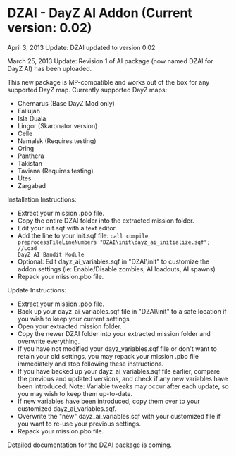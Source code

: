 DZAI - DayZ AI Addon (Current version: 0.02)
============
April 3, 2013 Update: DZAI updated to version 0.02

March 25, 2013 Update: Revision 1 of AI package (now named DZAI for DayZ AI) has been uploaded. 

This new package is MP-compatible and works out of the box for any supported DayZ map. Currently supported DayZ maps:
- Chernarus (Base DayZ Mod only)
- Fallujah
- Isla Duala
- Lingor (Skaronator version)
- Celle
- Namalsk (Requires testing)
- Oring
- Panthera
- Takistan
- Taviana (Requires testing)
- Utes
- Zargabad

Installation Instructions:
- Extract your mission .pbo file.
- Copy the entire DZAI folder into the extracted mission folder.
- Edit your init.sqf with a text editor.
- Add the line to your init.sqf file: 
<code>call compile preprocessFileLineNumbers "DZAI\init\dayz_ai_initialize.sqf";				//Load DayZ AI Bandit Module</code>
- Optional: Edit dayz_ai_variables.sqf in "DZAI\init" to customize the addon settings (ie: Enable/Disable zombies, AI loadouts, AI spawns)
- Repack your mission.pbo file.

Update Instructions:
- Extract your mission .pbo file.
- Back up your dayz_ai_variables.sqf file in "DZAI\init" to a safe location if you wish to keep your current settings
- Open your extracted mission folder.
- Copy the newer DZAI folder into your extracted mission folder and overwrite everything.
- If you have not modified your dayz_variables.sqf file or don't want to retain your old settings, you may repack your mission .pbo file immediately and stop following these instructions.
- If you have backed up your dayz_ai_variables.sqf file earlier, compare the previous and updated versions, and check if any new variables have been introduced. Note: Variable tweaks may occur after each update, so you may wish to keep them up-to-date.
- If new variables have been introduced, copy them over to your customized dayz_ai_variables.sqf.
- Overwrite the "new" dayz_ai_variables.sqf with your customized file if you want to re-use your previous settings.
- Repack your mission.pbo file.

Detailed documentation for the DZAI package is coming.

